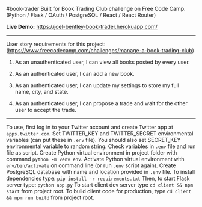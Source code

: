 #book-trader
Built for Book Trading Club challenge on Free Code Camp.
(Python / Flask / OAuth / PostgreSQL / React / React Router)

**Live Demo:** https://joel-bentley-book-trader.herokuapp.com/

---

User story requirements for this project: (<https://www.freecodecamp.com/challenges/manage-a-book-trading-club>)

1. As an unauthenticated user, I can view all books posted by every user.

2. As an authenticated user, I can add a new book.

3. As an authenticated user, I can update my settings to store my full name, city, and state.

4. As an authenticated user, I can propose a trade and wait for the other user to accept the trade.

---

To use, first log in to your Twitter account and create Twitter app at `apps.twitter.com`.
Set TWITTER_KEY and TWITTER_SECRET environmental variables (can put these in `.env` file).
You should also set SECRET_KEY environmental variable to random string.
Check variables in `.env` file and run file as script. 
Create Python virtual environment in project folder with command `python -m venv env`.
Activate Python virtual environment with `env/bin/activate` on command line (or run `.env` script again).
Create PostgreSQL database with name and location provided in `.env` file.
To install dependencies type:  `pip install -r requirements.txt`
Then, to start Flask server type:  `python app.py`
To start client dev server type `cd client && npm start` from project root.
To build client code for production, type `cd client && npm run build` from project root.
